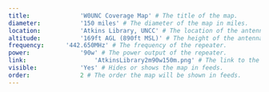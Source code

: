 ```yaml
---
title:				'W0UNC Coverage Map' # The title of the map.
diameter:			'150 miles' # The diameter of the map in miles.
location:			'Atkins Library, UNCC' # The location of the antenna.
altitude:			'169ft AGL (890ft MSL)' # The height of the antenna.
frequency:		'442.650MHz' # The frequency of the repeater.
power:				'90w' # The power output of the repeater.
link:					'AtkinsLibrary2m90w150m.png' # The link to the map image file.
visible:			'Yes' # Hides or shows the map in feeds.
order:				2 # The order the map will be shown in feeds.
---
```

